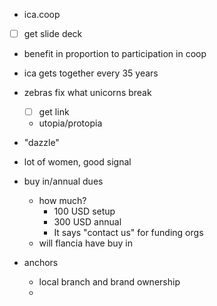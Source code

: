 - ica.coop
- [ ] get slide deck
- benefit in proportion to participation in coop
- ica gets together every 35 years
- zebras fix what unicorns break
	- [ ] get link
	- utopia/protopia
- "dazzle"
- lot of women, good signal
- buy in/annual dues
	- how much?
		- 100 USD setup
		- 300 USD annual
		- It says "contact us" for funding orgs
	- will flancia have buy in

- anchors
	- local branch and brand ownership
	- 